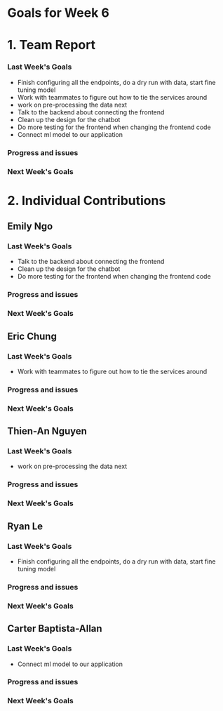 # Goals for Week 6

# 1. Team Report
<status update for TA here>

<agenda for team meeting here>

### Last Week's Goals
- Finish configuring all the endpoints, do a dry run with data, start fine tuning model
- Work with teammates to figure out how to tie the services around
- work on pre-processing the data next
- Talk to the backend about connecting the frontend
- Clean up the design for the chatbot
- Do more testing for the frontend when changing the frontend code
- Connect ml model to our application
### Progress and issues

### Next Week's Goals


# 2. Individual Contributions
## Emily Ngo
### Last Week's Goals
- Talk to the backend about connecting the frontend
- Clean up the design for the chatbot
- Do more testing for the frontend when changing the frontend code
### Progress and issues

### Next Week's Goals


## Eric Chung
### Last Week's Goals
- Work with teammates to figure out how to tie the services around
### Progress and issues

### Next Week's Goals


## Thien-An Nguyen
### Last Week's Goals
- work on pre-processing the data next
### Progress and issues

### Next Week's Goals


## Ryan Le
### Last Week's Goals
- Finish configuring all the endpoints, do a dry run with data, start fine tuning model
### Progress and issues

### Next Week's Goals



## Carter Baptista-Allan
### Last Week's Goals
- Connect ml model to our application
### Progress and issues

### Next Week's Goals
